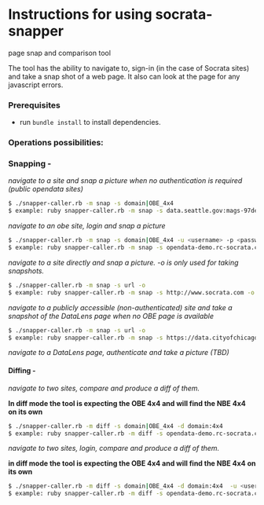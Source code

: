 Instructions for using socrata-snapper
=====================================
page snap and comparison tool

The tool has the ability to navigate to, sign-in (in the case of Socrata sites) and take a snap shot of a web page. It also can look at the page for any javascript errors.

### Prerequisites
* run ```bundle install``` to install dependencies.

### Operations possibilities:
### Snapping -
*navigate to a site and snap a picture when no authentication is required (public opendata sites)*
```bash
$ ./snapper-caller.rb -m snap -s domain|OBE_4x4
$ example: ruby snapper-caller.rb -m snap -s data.seattle.gov:mags-97de
```

*navigate to an obe site, login and snap a picture*
```bash
$ ./snapper-caller.rb -m snap -s domain|OBE_4x4 -u <username> -p <password>
$ example: ruby snapper-caller.rb -m snap -s opendata-demo.rc-socrata.com:6q4t-m6c7 -u [SOCRATA_USER] -p [SOCRATA_PASSWORD]
```

*navigate to a site directly and snap a picture. -o is only used for taking snapshots.*
```bash
$ ./snapper-caller.rb -m snap -s url -o
$ example: ruby snapper-caller.rb -m snap -s http://www.socrata.com -o
```

*navigate to a publicly accessible (non-authenticated) site and take a snapshot of the DataLens page when no OBE page is available*
```bash
$ ./snapper-caller.rb -m snap -s url -o
$ example: ruby snapper-caller.rb -m snap -s https://data.cityofchicago.org/view/2bnm-jnvb
```

*navigate to a DataLens page, authenticate and take a picture (TBD)*


#### Diffing -
*navigate to two sites, compare and produce a diff of them.*

**In diff mode the tool is expecting the OBE 4x4 and will find the NBE 4x4 on its own**
```bash
$ ./snapper-caller.rb -m diff -s domain|OBE_4x4 -d domain:4x4
$ example: ruby snapper-caller.rb -m diff -s opendata-demo.rc-socrata.com:6q4t-m6c7 -d opendata-demo.rc-socrata.com:b5k5-ycfq
```

*navigate to two sites, login, compare and produce a diff of them.*

**in diff mode the tool is expecting the OBE 4x4 and will find the NBE 4x4 on its own**
```bash
$ ./snapper-caller.rb -m diff -s domain|OBE_4x4 -d domain:4x4  -u <username> -p <password>
$ example: ruby snapper-caller.rb -m diff -s opendata-demo.rc-socrata.com:6q4t-m6c7 -d opendata-demo.rc-socrata.com:b5k5-ycfq -u [SOCRATA_USER] -p [SOCRATA_PASSWORD]
```
